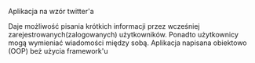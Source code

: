 Aplikacja na wzór twitter'a

Daje możliwość pisania krótkich informacji przez wcześniej zarejestrowanych(zalogowanych) użytkowników. Ponadto użytkownicy mogą wymieniać wiadomości między sobą. Aplikacja napisana obiektowo (OOP) beż użycia framework'u
